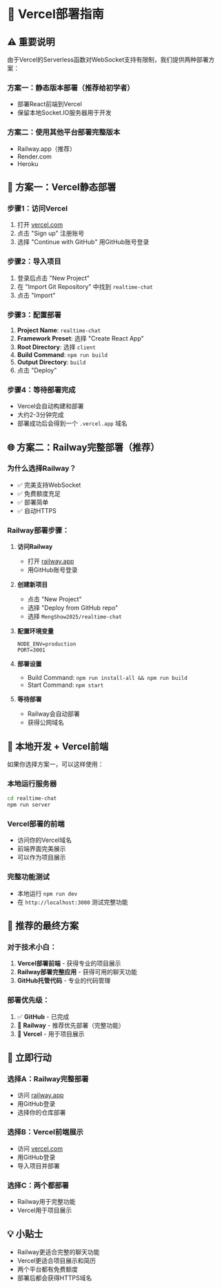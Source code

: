# 🚀 Vercel部署指南

## ⚠️ 重要说明

由于Vercel的Serverless函数对WebSocket支持有限制，我们提供两种部署方案：

### 方案一：静态版本部署（推荐给初学者）
- 部署React前端到Vercel
- 保留本地Socket.IO服务器用于开发

### 方案二：使用其他平台部署完整版本
- Railway.app（推荐）
- Render.com
- Heroku

## 🎯 方案一：Vercel静态部署

### 步骤1：访问Vercel
1. 打开 [vercel.com](https://vercel.com)
2. 点击 "Sign up" 注册账号
3. 选择 "Continue with GitHub" 用GitHub账号登录

### 步骤2：导入项目
1. 登录后点击 "New Project"
2. 在 "Import Git Repository" 中找到 `realtime-chat`
3. 点击 "Import"

### 步骤3：配置部署
1. **Project Name**: `realtime-chat`
2. **Framework Preset**: 选择 "Create React App"
3. **Root Directory**: 选择 `client`
4. **Build Command**: `npm run build`
5. **Output Directory**: `build`
6. 点击 "Deploy"

### 步骤4：等待部署完成
- Vercel会自动构建和部署
- 大约2-3分钟完成
- 部署成功后会得到一个 `.vercel.app` 域名

## 🌐 方案二：Railway完整部署（推荐）

### 为什么选择Railway？
- ✅ 完美支持WebSocket
- ✅ 免费额度充足
- ✅ 部署简单
- ✅ 自动HTTPS

### Railway部署步骤：

1. **访问Railway**
   - 打开 [railway.app](https://railway.app)
   - 用GitHub账号登录

2. **创建新项目**
   - 点击 "New Project"
   - 选择 "Deploy from GitHub repo"
   - 选择 `MengShow2025/realtime-chat`

3. **配置环境变量**
   ```
   NODE_ENV=production
   PORT=3001
   ```

4. **部署设置**
   - Build Command: `npm run install-all && npm run build`
   - Start Command: `npm start`

5. **等待部署**
   - Railway会自动部署
   - 获得公网域名

## 🔧 本地开发 + Vercel前端

如果你选择方案一，可以这样使用：

### 本地运行服务器
```bash
cd realtime-chat
npm run server
```

### Vercel部署的前端
- 访问你的Vercel域名
- 前端界面完美展示
- 可以作为项目展示

### 完整功能测试
- 本地运行 `npm run dev`
- 在 `http://localhost:3000` 测试完整功能

## 📱 推荐的最终方案

### 对于技术小白：
1. **Vercel部署前端** - 获得专业的项目展示
2. **Railway部署完整应用** - 获得可用的聊天功能
3. **GitHub托管代码** - 专业的代码管理

### 部署优先级：
1. ✅ **GitHub** - 已完成
2. 🚀 **Railway** - 推荐优先部署（完整功能）
3. 📱 **Vercel** - 用于项目展示

## 🎯 立即行动

### 选择A：Railway完整部署
- 访问 [railway.app](https://railway.app)
- 用GitHub登录
- 选择你的仓库部署

### 选择B：Vercel前端展示
- 访问 [vercel.com](https://vercel.com)
- 用GitHub登录
- 导入项目并部署

### 选择C：两个都部署
- Railway用于完整功能
- Vercel用于项目展示

## 💡 小贴士

- Railway更适合完整的聊天功能
- Vercel更适合项目展示和简历
- 两个平台都有免费额度
- 部署后都会获得HTTPS域名
